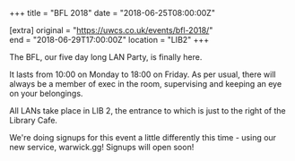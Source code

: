 +++
title = "BFL 2018"
date = "2018-06-25T08:00:00Z"

[extra]
original = "https://uwcs.co.uk/events/bfl-2018/"    
end = "2018-06-29T17:00:00Z"
location = "LIB2"
+++

The BFL, our five day long LAN Party, is finally here.

It lasts from 10:00 on Monday to 18:00 on Friday. As per usual, there will always be a member of exec in the room, supervising and keeping an eye on your belongings.

All LANs take place in LIB 2, the entrance to which is just to the right of the Library Cafe.

We're doing signups for this event a little differently this time - using our new service, warwick.gg\! Signups will open soon\!

